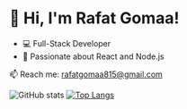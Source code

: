 # 👋 Hi, I'm Rafat Gomaa!
- 💻 Full-Stack Developer
- 🚀 Passionate about React and Node.js

📫 Reach me: rafatgomaa815@gmail.com

![GitHub stats](https://github-readme-stats.vercel.app/api?username=johnDoe&show_icons=true&theme=radical)
[![Top Langs](https://github-readme-stats.vercel.app/api/top-langs/?username=johnDoe&layout=compact)](https://github.com/anuraghazra/github-readme-stats)
